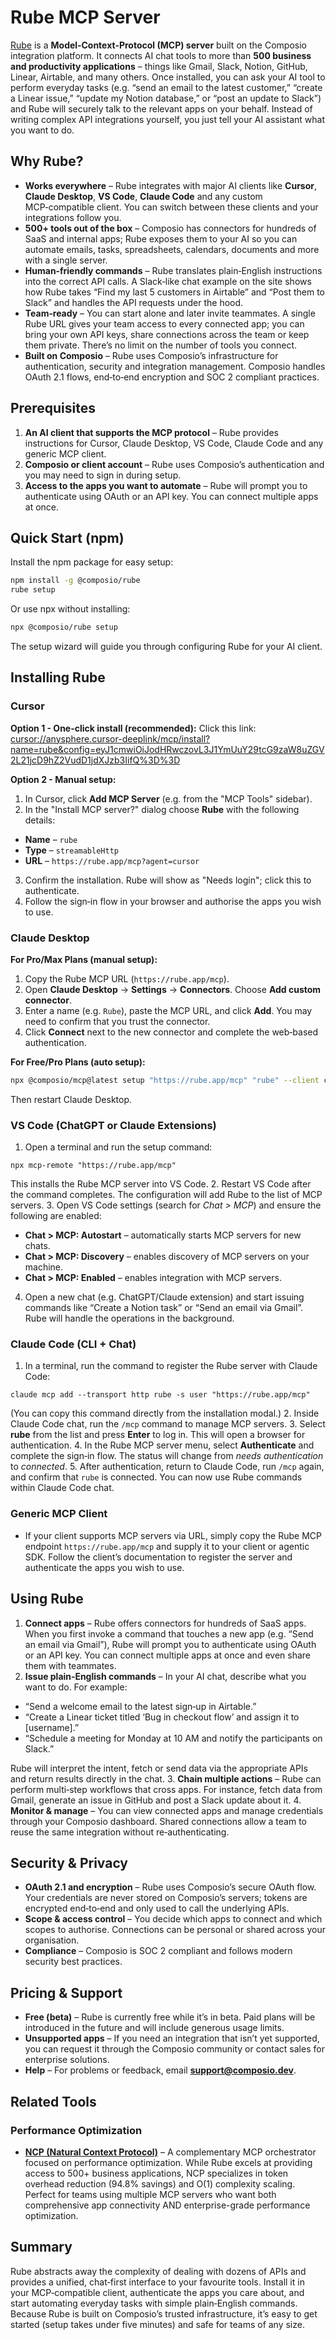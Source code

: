 # Rube MCP Server

[Rube](https://rube.app) is a **Model‑Context‑Protocol (MCP) server** built on the Composio integration platform. It connects AI chat tools to more than **500 business and productivity applications** – things like Gmail, Slack, Notion, GitHub, Linear, Airtable, and many others. Once installed, you can ask your AI tool to perform everyday tasks (e.g. “send an email to the latest customer,” “create a Linear issue,” “update my Notion database,” or “post an update to Slack”) and Rube will securely talk to the relevant apps on your behalf. Instead of writing complex API integrations yourself, you just tell your AI assistant what you want to do.

## Why Rube?

- **Works everywhere** – Rube integrates with major AI clients like **Cursor**, **Claude Desktop**, **VS Code**, **Claude Code** and any custom MCP‑compatible client. You can switch between these clients and your integrations follow you.
- **500+ tools out of the box** – Composio has connectors for hundreds of SaaS and internal apps; Rube exposes them to your AI so you can automate emails, tasks, spreadsheets, calendars, documents and more with a single server.
- **Human‑friendly commands** – Rube translates plain‑English instructions into the correct API calls. A Slack‑like chat example on the site shows how Rube takes “Find my last 5 customers in Airtable” and “Post them to Slack” and handles the API requests under the hood.
- **Team‑ready** – You can start alone and later invite teammates. A single Rube URL gives your team access to every connected app; you can bring your own API keys, share connections across the team or keep them private. There’s no limit on the number of tools you connect.
- **Built on Composio** – Rube uses Composio’s infrastructure for authentication, security and integration management. Composio handles OAuth 2.1 flows, end‑to‑end encryption and SOC 2 compliant practices.

## Prerequisites

1. **An AI client that supports the MCP protocol** – Rube provides instructions for Cursor, Claude Desktop, VS Code, Claude Code and any generic MCP client.
2. **Composio or client account** – Rube uses Composio’s authentication and you may need to sign in during setup.
3. **Access to the apps you want to automate** – Rube will prompt you to authenticate using OAuth or an API key. You can connect multiple apps at once.

## Quick Start (npm)

Install the npm package for easy setup:

```bash
npm install -g @composio/rube
rube setup
```

Or use npx without installing:

```bash
npx @composio/rube setup
```

The setup wizard will guide you through configuring Rube for your AI client.

## Installing Rube

### Cursor

**Option 1 - One-click install (recommended):**
Click this link: [cursor://anysphere.cursor-deeplink/mcp/install?name=rube&config=eyJ1cmwiOiJodHRwczovL3J1YmUuY29tcG9zaW8uZGV2L21jcD9hZ2VudD1jdXJzb3IifQ%3D%3D](cursor://anysphere.cursor-deeplink/mcp/install?name=rube&config=eyJ1cmwiOiJodHRwczovL3J1YmUuY29tcG9zaW8uZGV2L21jcD9hZ2VudD1jdXJzb3IifQ%3D%3D)

**Option 2 - Manual setup:**
1. In Cursor, click **Add MCP Server** (e.g. from the "MCP Tools" sidebar).
2. In the "Install MCP server?" dialog choose **Rube** with the following details:
  - **Name** – `rube`
  - **Type** – `streamableHttp`
  - **URL** – `https://rube.app/mcp?agent=cursor`
3. Confirm the installation. Rube will show as "Needs login"; click this to authenticate.
4. Follow the sign‑in flow in your browser and authorise the apps you wish to use.

### Claude Desktop

**For Pro/Max Plans (manual setup):**
1. Copy the Rube MCP URL (`https://rube.app/mcp`).
2. Open **Claude Desktop** → **Settings** → **Connectors**. Choose **Add custom connector**.
3. Enter a name (e.g. `Rube`), paste the MCP URL, and click **Add**. You may need to confirm that you trust the connector.
4. Click **Connect** next to the new connector and complete the web‑based authentication.

**For Free/Pro Plans (auto setup):**
```bash
npx @composio/mcp@latest setup "https://rube.app/mcp" "rube" --client claude
```
Then restart Claude Desktop.

### VS Code (ChatGPT or Claude Extensions)

1. Open a terminal and run the setup command:

```
npx mcp-remote "https://rube.app/mcp"
```

This installs the Rube MCP server into VS Code.
2. Restart VS Code after the command completes. The configuration will add Rube to the list of MCP servers.
3. Open VS Code settings (search for _Chat > MCP_) and ensure the following are enabled:

  - **Chat > MCP: Autostart** – automatically starts MCP servers for new chats.
  - **Chat > MCP: Discovery** – enables discovery of MCP servers on your machine.
  - **Chat > MCP: Enabled** – enables integration with MCP servers.
4. Open a new chat (e.g. ChatGPT/Claude extension) and start issuing commands like “Create a Notion task” or “Send an email via Gmail”. Rube will handle the operations in the background.

### Claude Code (CLI + Chat)

1. In a terminal, run the command to register the Rube server with Claude Code:

```
claude mcp add --transport http rube -s user "https://rube.app/mcp"
```

(You can copy this command directly from the installation modal.)
2. Inside Claude Code chat, run the `/mcp` command to manage MCP servers.
3. Select **rube** from the list and press **Enter** to log in. This will open a browser for authentication.
4. In the Rube MCP server menu, select **Authenticate** and complete the sign‑in flow. The status will change from _needs authentication_ to _connected_.
5. After authentication, return to Claude Code, run `/mcp` again, and confirm that `rube` is connected. You can now use Rube commands within Claude Code chat.

### Generic MCP Client

- If your client supports MCP servers via URL, simply copy the Rube MCP endpoint `https://rube.app/mcp` and supply it to your client or agentic SDK. Follow the client’s documentation to register the server and authenticate the apps you wish to use.

## Using Rube

1. **Connect apps** – Rube offers connectors for hundreds of SaaS apps. When you first invoke a command that touches a new app (e.g. “Send an email via Gmail”), Rube will prompt you to authenticate using OAuth or an API key. You can connect multiple apps at once and even share them with teammates.
2. **Issue plain‑English commands** – In your AI chat, describe what you want to do. For example:

  - “Send a welcome email to the latest sign‑up in Airtable.”
  - “Create a Linear ticket titled ‘Bug in checkout flow’ and assign it to \[username\].”
  - “Schedule a meeting for Monday at 10 AM and notify the participants on Slack.”

Rube will interpret the intent, fetch or send data via the appropriate APIs and return results directly in the chat.
3. **Chain multiple actions** – Rube can perform multi‑step workflows that cross apps. For instance, fetch data from Gmail, generate an issue in GitHub and post a Slack update about it.
4. **Monitor & manage** – You can view connected apps and manage credentials through your Composio dashboard. Shared connections allow a team to reuse the same integration without re‑authenticating.

## Security & Privacy

- **OAuth 2.1 and encryption** – Rube uses Composio’s secure OAuth flow. Your credentials are never stored on Composio’s servers; tokens are encrypted end‑to‑end and only used to call the underlying APIs.
- **Scope & access control** – You decide which apps to connect and which scopes to authorise. Connections can be personal or shared across your organisation.
- **Compliance** – Composio is SOC 2 compliant and follows modern security best practices.

## Pricing & Support

- **Free (beta)** – Rube is currently free while it’s in beta. Paid plans will be introduced in the future and will include generous usage limits.
- **Unsupported apps** – If you need an integration that isn’t yet supported, you can request it through the Composio community or contact sales for enterprise solutions.
- **Help** – For problems or feedback, email **support@composio.dev**.

## Related Tools

### Performance Optimization

- **[NCP (Natural Context Protocol)](https://github.com/portel-dev/ncp)** – A complementary MCP orchestrator focused on performance optimization. While Rube excels at providing access to 500+ business applications, NCP specializes in token overhead reduction (94.8% savings) and O(1) complexity scaling. Perfect for teams using multiple MCP servers who want both comprehensive app connectivity AND enterprise-grade performance optimization.

## Summary

Rube abstracts away the complexity of dealing with dozens of APIs and provides a unified, chat‑first interface to your favourite tools. Install it in your MCP‑compatible client, authenticate the apps you care about, and start automating everyday tasks with simple plain‑English commands. Because Rube is built on Composio’s trusted infrastructure, it’s easy to get started (setup takes under five minutes) and safe for teams of any size.
